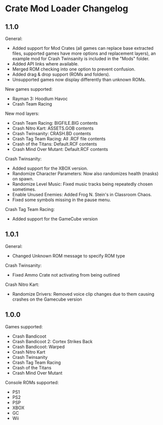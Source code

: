 # Crate Mod Loader Changelog  
  
## 1.1.0  
  
General:  
- Added support for Mod Crates (all games can replace base extracted files, supported games have more options and replacement layers), an example mod for Crash Twinsanity is included in the "Mods" folder.  
- Added API links where available.  
- Merged ROM checking into one option to prevent confusion.  
- Added drag & drop support (ROMs and folders).  
- Unsupported games now display differently than unknown ROMs.  
  
New games supported:  
- Rayman 3: Hoodlum Havoc  
- Crash Team Racing  
  
New mod layers:  
- Crash Team Racing: BIGFILE.BIG contents  
- Crash Nitro Kart: ASSETS.GOB contents  
- Crash Twinsanity: CRASH.BD contents  
- Crash Tag Team Racing: All .RCF file contents  
- Crash of the Titans: Default.RCF contents  
- Crash Mind Over Mutant: Default.RCF contents  
  
Crash Twinsanity:  
- Added support for the XBOX version.  
- Randomize Character Parameters: Now also randomizes health (masks) on spawn.  
- Randomize Level Music: Fixed music tracks being repeatedly chosen sometimes.  
- Enable Unused Enemies: Added Frog N. Stein's in Classroom Chaos.  
- Fixed some symbols missing in the pause menu.  
  
Crash Tag Team Racing:  
- Added support for the GameCube version  
  
## 1.0.1  
  
General:  
- Changed Unknown ROM message to specify ROM type  
  
Crash Twinsanity:  
- Fixed Ammo Crate not activating from being outlined  
  
Crash Nitro Kart:  
- Randomize Drivers: Removed voice clip changes due to them causing crashes on the Gamecube version  
  
## 1.0.0  
  
Games supported:  
- Crash Bandicoot  
- Crash Bandicoot 2: Cortex Strikes Back  
- Crash Bandicoot: Warped  
- Crash Nitro Kart  
- Crash Twinsanity  
- Crash Tag Team Racing  
- Crash of the Titans  
- Crash Mind Over Mutant  
  
Console ROMs supported:  
- PS1  
- PS2  
- PSP  
- XBOX  
- GC  
- Wii  